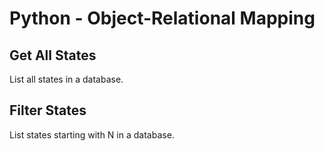 # Python - Object-Relational Mapping

## Get All States
List all states in a database.

## Filter States
List states starting with N in a database.
